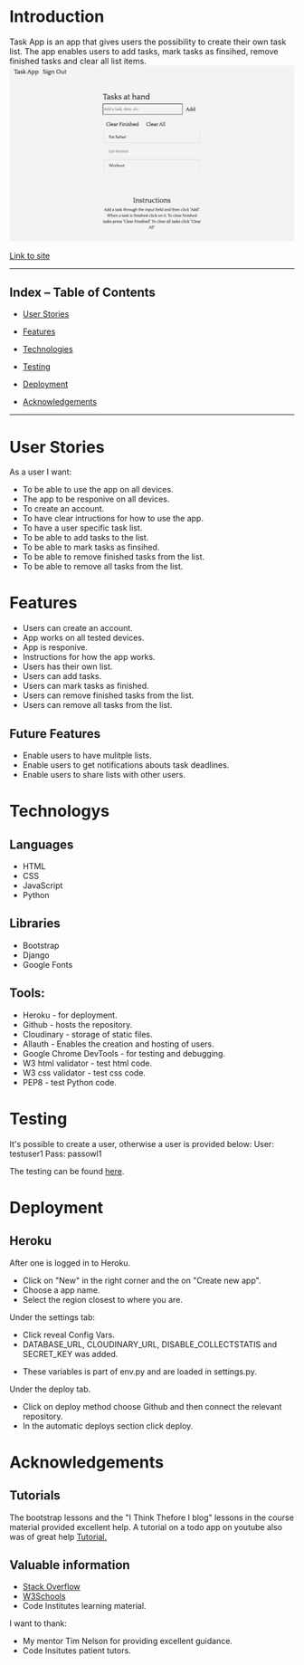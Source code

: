 # Introduction

Task App is an app that gives users the possibility to create their own task list. The app enables users to add tasks, mark tasks as finsihed, remove finished tasks and clear all list items.  
![](images/frontpage.jpg)


[Link to site](task-app007.herokuapp.com)

 ***  

 ## Index – Table of Contents   


* [User Stories](#User-Experience)  

* [Features](#Features)  

* [Technologies](#Technologies)  

* [Testing](#Testing)  

* [Deployment](#Deployment)    

* [Acknowledgements](#Acknowledgements)  

***  

# User Stories

As a user I want:

* To be able to use the app on all devices.
* The app to be responive on all devices.
* To create an account.
* To have clear intructions for how to use the app.
* To have a user specific task list.
* To be able to add tasks to the list.
* To be able to mark tasks as finsihed.
* To be able to remove finished tasks from the list.
* To be able to remove all tasks from the list.

# Features

* Users can create an account.
* App works on all tested devices.
* App is responive.
* Instructions for how the app works.
* Users has their own list.
* Users can add tasks.
* Users can mark tasks as finished.
* Users can remove finished tasks from the list.
* Users can remove all tasks from the list.

## Future Features

* Enable users to have mulitple lists.
* Enable users to get notifications abouts task deadlines.
* Enable users to share lists with other users.

# Technologys

## Languages
* HTML
* CSS 
* JavaScript
* Python

## Libraries
* Bootstrap 
* Django 
* Google Fonts

## Tools:
* Heroku - for deployment.
* Github - hosts the repository.
* Cloudinary - storage of static files. 
* Allauth - Enables the creation and hosting of users.
* Google Chrome DevTools - for testing and debugging.
* W3 html validator - test html code.
* W3 css validator - test css code.
* PEP8 - test Python code.

# Testing

It's possible to create a user, otherwise a user is provided below:
User: testuser1 Pass: passowl1

The testing can be found [here](test.md).

# Deployment 

## Heroku

After one is logged in to Heroku.
* Click on "New" in the right corner and the on "Create new app".
* Choose a app name.
* Select the region closest to where you are.

Under the settings tab:
* Click reveal Config Vars.
* DATABASE_URL, CLOUDINARY_URL, DISABLE_COLLECTSTATIS and SECRET_KEY was added.
 - These variables is part of env.py and are loaded in settings.py.

Under the deploy tab.
* Click on deploy method choose Github and then connect the relevant repository.
* In the automatic deploys section click deploy.


# Acknowledgements

## Tutorials

The bootstrap lessons and the "I Think Thefore I blog" lessons in the course material provided excellent help. A tutorial on a todo app on youtube also was of great help [Tutorial.](https://www.youtube.com/watch?v=phHM6glUURw&t=9s)

## Valuable information
* [Stack Overflow](https://stackoverflow.com/)
* [W3Schools](https://www.w3schools.com)
* Code Institutes learning material.

I want to thank:
* My mentor Tim Nelson for providing excellent guidance.
* Code Insitutes patient tutors.


